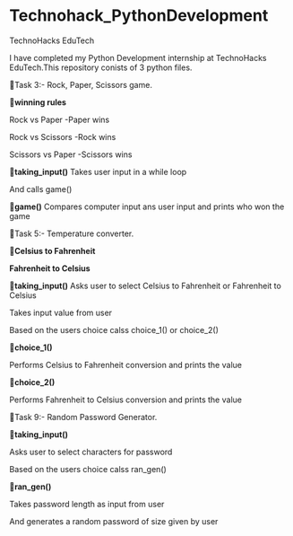 # Technohack_PythonDevelopment
TechnoHacks EduTech

I have completed my Python Development internship at TechnoHacks EduTech.This repository conists of 3 python files.

🔵Task 3:-  Rock, Paper, Scissors game.

📌**winning rules**

  Rock vs Paper -Paper wins
  
  Rock vs Scissors -Rock wins
  
  Scissors vs Paper -Scissors wins
  
📌**taking_input()** 
  Takes user input in a while loop
  
  And calls game()
  
📌**game()**
  Compares computer input ans user input and prints who won the game
      


🔵Task 5:-  Temperature converter.

📌**Celsius to Fahrenheit**

  **Fahrenheit to Celsius**
  
📌**taking_input()** 
  Asks user to select Celsius to Fahrenheit or Fahrenheit to Celsius
  
  Takes input value from user
  
  Based on the users choice calss choice_1() or choice_2()
  
📌**choice_1()**

  Performs Celsius to Fahrenheit conversion and prints the value
  
📌**choice_2()**

  Performs Fahrenheit to Celsius conversion and prints the value
  


🔵Task 9:-  Random Password Generator.

📌**taking_input()** 

  Asks user to select characters for password
  
  Based on the users choice calss ran_gen()
  
📌**ran_gen()** 

  Takes password length as input from user
  
  And generates a random password of size given by user

